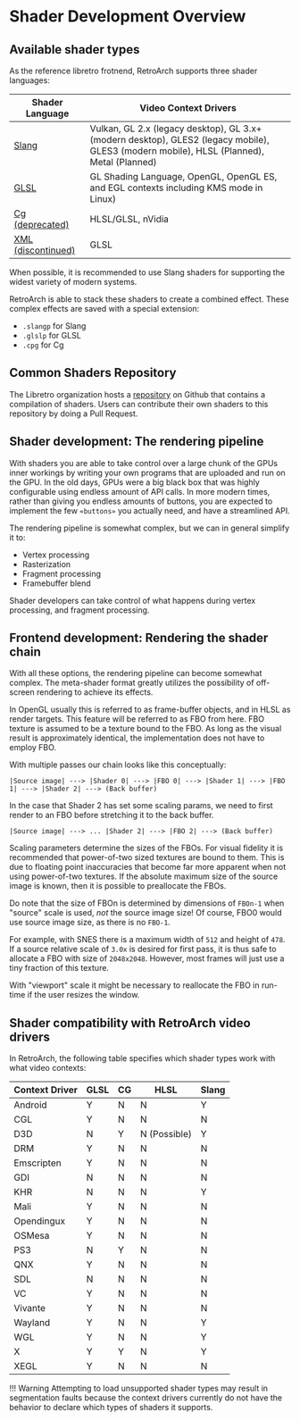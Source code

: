 # Shader Development Overview

## Available shader types

As the reference libretro frotnend, RetroArch supports three shader languages:

| Shader Language                     | Video Context Drivers |
| ----------------------------------- | --------------------- |
| [Slang](slang-shaders.md)           | Vulkan, GL 2.x (legacy desktop), GL 3.x+ (modern desktop), GLES2 (legacy mobile), GLES3 (modern mobile), HLSL (Planned), Metal (Planned)    |
| [GLSL](glsl-shaders.md)             | GL Shading Language, OpenGL, OpenGL ES, and EGL contexts including KMS mode in Linux) |
| [Cg (deprecated)](cg-shaders.md)    | HLSL/GLSL, nVidia |
| [XML (discontinued)](xml-shaders.md)  | GLSL              |
  
When possible, it is recommended to use Slang shaders for supporting the widest variety of modern systems.

RetroArch is able to stack these shaders to create a combined effect. These complex effects are saved with a special extension:

 - `.slangp` for Slang
 - `.glslp` for GLSL
 - `.cpg` for Cg 

## Common Shaders Repository

The Libretro organization hosts a [repository](https://github.com/libretro/common-shaders) on Github that contains a compilation of shaders. Users can contribute their own shaders to this repository by doing a Pull Request.

## Shader development: The rendering pipeline

With shaders you are able to take control over a large chunk of the GPUs inner workings by writing your own programs that are uploaded and run on the GPU. In the old days, GPUs were a big black box that was highly configurable using endless amount of API calls. In more modern times, rather than giving you endless amounts of buttons, you are expected to implement the few `«buttons»` you actually need, and have a streamlined API.

The rendering pipeline is somewhat complex, but we can in general simplify
it to:

- Vertex processing
- Rasterization
- Fragment processing
- Framebuffer blend

Shader developers can take control of what happens during vertex processing, and fragment processing.


## Frontend development: Rendering the shader chain

With all these options, the rendering pipeline can become somewhat complex. The meta-shader format greatly utilizes the possibility of off-screen rendering to achieve its effects.

In OpenGL usually this is referred to as frame-buffer objects, and in HLSL as render targets. This feature will be referred to as FBO from here. FBO texture is assumed to be a texture bound to the FBO. As long as the visual result is approximately identical, the implementation does not have to employ FBO.

With multiple passes our chain looks like this conceptually:

`|Source image| ---> |Shader 0| ---> |FBO 0| ---> |Shader 1| ---> |FBO 1| ---> |Shader 2| ---> (Back buffer)`

In the case that Shader 2 has set some scaling params, we need to first render to an FBO before stretching it to the back buffer.

`|Source image| ---> ... |Shader 2| ---> |FBO 2| ---> (Back buffer)`

Scaling parameters determine the sizes of the FBOs. For visual fidelity it is recommended that power-of-two sized textures are bound to them. This is due to floating point inaccuracies that become far more apparent when not using power-of-two textures. If the absolute maximum size of the source image is known, then it is possible to preallocate the FBOs.

Do note that the size of FBOn is determined by dimensions of `FBOn-1` when "source" scale is used, _not_ the source image size! Of course, FBO0 would use source image size, as there is no `FBO-1`.

For example, with SNES there is a maximum width of `512` and height of `478`. If a source relative scale of `3.0x` is desired for first pass, it is thus safe to allocate a FBO with size of `2048x2048`. However, most frames will just use a tiny fraction of this texture.

With "viewport" scale it might be necessary to reallocate the FBO in run-time if the user resizes the window.

## Shader compatibility with RetroArch video drivers

In RetroArch, the following table specifies which shader types work with what video contexts:

Context Driver         |    GLSL    |    CG   |    HLSL        | Slang
-----------------------|------------|---------|----------------|--------------
Android                |    Y       |    N    |    N           | Y
CGL                    |    Y       |    N    |    N           | N
D3D                    |    N       |    Y    |    N (Possible)| Y
DRM                    |    Y       |    N    |    N           | N
Emscripten             |    Y       |    N    |    N           | N
GDI                    |    N       |    N    |    N           | N
KHR                    |    N       |    N    |    N           | Y
Mali                   |    Y       |    N    |    N           | N
Opendingux             |    Y       |    N    |    N           | N
OSMesa                 |    Y       |    N    |    N           | N
PS3                    |    N       |    Y    |    N           | N
QNX                    |    Y       |    N    |    N           | N
SDL                    |    N       |    N    |    N           | N
VC                     |    Y       |    N    |    N           | N
Vivante                |    Y       |    N    |    N           | N
Wayland                |    Y       |    N    |    N           | Y
WGL                    |    Y       |    N    |    N           | Y
X                      |    Y       |    Y    |    N           | Y
XEGL                   |    Y       |    N    |    N           | N


!!! Warning
    Attempting to load unsupported shader types may result in segmentation faults because the context drivers currently do not have the behavior to declare which types of shaders it supports.
